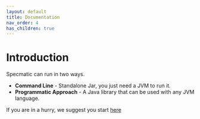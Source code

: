 ```yaml
---
layout: default
title: Documentation
nav_order: 4
has_children: true
---
```

Introduction
============

Specmatic can run in two ways.
* **Command Line** - Standalone Jar, you just need a JVM to run it.
* **Programmatic Approach** - A Java library that can be used with any JVM language.

If you are in a hurry, we suggest you start [here](/documentation/getting_started.html)